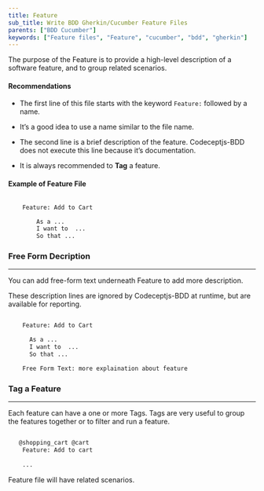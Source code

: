 ```yaml
---
title: Feature
sub_title: Write BDD Gherkin/Cucumber Feature Files
parents: ["BDD Cucumber"]
keywords: ["Feature files", "Feature", "cucumber", "bdd", "gherkin"]
---
```


The purpose of the Feature is to provide a high-level description of a software feature, and to group related scenarios.

#### Recommendations

* The first line of this file starts with the keyword `Feature:` followed by a name. 

* It’s a good idea to use a name similar to the file name.

* The second line is a brief description of the feature. Codeceptjs-BDD does not execute this line because it’s documentation.

* It is always recommended to **Tag** a feature.

#### Example of Feature File

```bash

    Feature: Add to Cart

        As a ...
        I want to  ...
        So that ...

```

### Free Form Decription
---

You can add free-form text underneath Feature to add more description.

These description lines are ignored by Codeceptjs-BDD at runtime, but are available for reporting.


```bash

    Feature: Add to Cart

      As a ...
      I want to  ...
      So that ...

    Free Form Text: more explaination about feature

```

### Tag a Feature
---

Each feature can have a one or more Tags. Tags are very useful to group the features together or to filter and run a feature.

```bash

   @shopping_cart @cart
    Feature: Add to cart
    
    ...
```

Feature file will have related scenarios.

